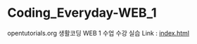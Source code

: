 # Coding_Everyday-WEB_1
 opentutorials.org 생활코딩 WEB 1 수업 수강 실습 
Link : <a href=https://strange-tiger.github.io/Coding_Everyday-WEB_1/WEB1/index.html>index.html</a>
